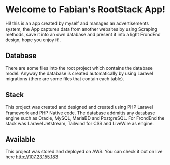 # Welcome to Fabian's RootStack App!
Hi! this is an app created by myself and manages an advertisements system, the App captures data from another websites by using Scraping methods, save it into an own database and present it into a light FrondEnd design, hope you enjoy it!.

## Database
There are some files into the root project which contains the database model. Anyway the database is created automatically by using Laravel migrations (there are some files that contain each table).

## Stack
This project was created and designed and created using PHP Laravel Framework and PHP Native code. The database addmitts any database engine such as Oracle, MySQL, MariaBD and PostgreSQL.
For FrondEnd the stack was Laravel Jetstream, Tailwind for CSS and LiveWire as engine.

## Available
This project was stored and deployed on AWS. You can check it out on live here http://107.23.155.183